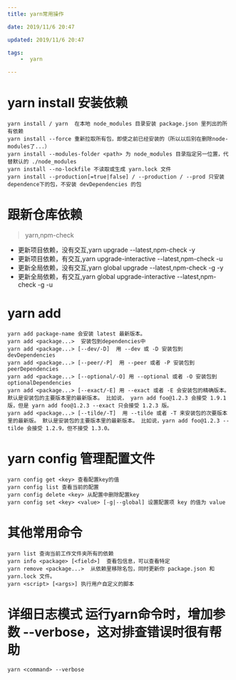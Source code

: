 ```yaml
---
title: yarn常用操作

date: 2019/11/6 20:47

updated: 2019/11/6 20:47

tags:
	-  yarn

---
```



# yarn install 安装依赖
```
yarn install / yarn  在本地 node_modules 目录安装 package.json 里列出的所有依赖
yarn install --force 重新拉取所有包，即使之前已经安装的（所以以后别在删除node-modules了...）
yarn install --modules-folder <path> 为 node_modules 目录指定另一位置，代替默认的 ./node_modules
yarn install --no-lockfile 不读取或生成 yarn.lock 文件
yarn install --production[=true|false] / --production / --prod 只安装 dependence下的包，不安装 devDependencies 的包

```

# 跟新仓库依赖
> yarn,npm-check
- 更新项目依赖，没有交互,yarn upgrade --latest,npm-check -y
- 更新项目依赖，有交互,yarn upgrade-interactive --latest,npm-check -u
- 更新全局依赖，没有交互,yarn global upgrade --latest,npm-check -g -y
- 更新全局依赖，有交互,yarn global upgrade-interactive --latest,npm-check -g -u

# yarn add
```
yarn add package-name 会安装 latest 最新版本。
yarn add <package...>  安装包到dependencies中
yarn add <package...> [--dev/-D]  用 --dev 或 -D 安装包到 devDependencies
yarn add <package...> [--peer/-P]  用 --peer 或者 -P 安装包到 peerDependencies
yarn add <package...> [--optional/-O] 用 --optional 或者 -O 安装包到 optionalDependencies 
yarn add <package...> [--exact/-E] 用 --exact 或者 -E 会安装包的精确版本。默认是安装包的主要版本里的最新版本。 比如说， yarn add foo@1.2.3 会接受 1.9.1 版，但是 yarn add foo@1.2.3 --exact 只会接受 1.2.3 版。
yarn add <package...> [--tilde/-T]  用 --tilde 或者 -T 来安装包的次要版本里的最新版。 默认是安装包的主要版本里的最新版本。 比如说，yarn add foo@1.2.3 --tilde 会接受 1.2.9，但不接受 1.3.0。

```

# yarn config 管理配置文件
```
yarn config get <key> 查看配置key的值
yarn config list 查看当前的配置
yarn config delete <key> 从配置中删除配置key
yarn config set <key> <value> [-g|--global] 设置配置项 key 的值为 value

```

# 其他常用命令
```
yarn list 查询当前工作文件夹所有的依赖
yarn info <package> [<field>]  查看包信息，可以查看特定
yarn remove <package...>  从依赖里移除名包，同时更新你 package.json 和 yarn.lock 文件。
yarn <script> [<args>] 执行用户自定义的脚本

```

# 详细日志模式 运行yarn命令时，增加参数 --verbose，这对排查错误时很有帮助
```
yarn <command> --verbose
```
